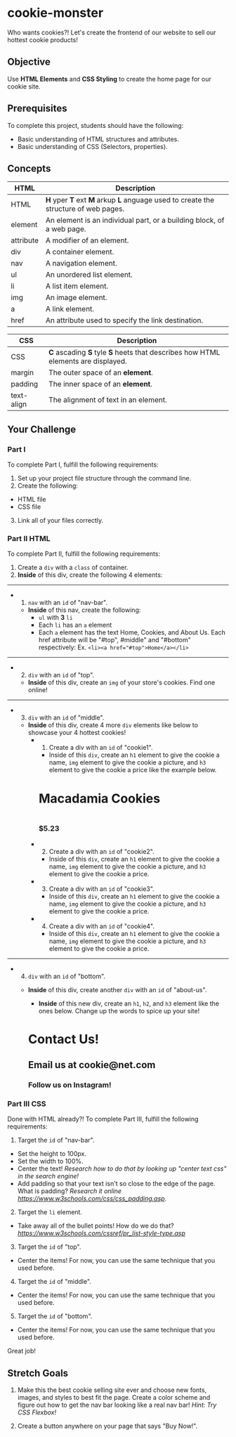 # cookie-monster

Who wants cookies?! Let's create the frontend of our website to sell our hottest cookie products!

## Objective

Use **HTML Elements** and **CSS Styling** to create the home page for our cookie site.

## Prerequisites

To complete this project, students should have the following:
* Basic understanding of HTML structures and attributes.
* Basic understanding of CSS (Selectors, properties).

## Concepts

HTML | Description
-----|------------
HTML | **H** yper **T** ext **M** arkup **L** anguage used to create the structure of web pages.
element | An element is an individual part, or a building block, of a web page.
attribute | A modifier of an element.
div | A container element.
nav | A navigation element.
ul | An unordered list element.
li | A list item element.
img | An image element.
a | A link element.
href | An attribute used to specify the link destination.

CSS | Description
----|------------
CSS | **C** ascading **S** tyle **S** heets that describes how HTML elements are displayed.
margin |  The outer space of an **element**.
padding | The inner space of an **element**.
text-align | The alignment of text in an element.

## Your Challenge

### Part I

To complete Part I, fulfill the following requirements:
1. Set up your project file structure through the command line.
2. Create the following:
* HTML file
* CSS file
3. Link all of your files correctly.

### Part II HTML

To complete Part II, fulfill the following requirements:

1. Create a ```div``` with a ```class``` of container.
2. **Inside** of this div, create the following 4 elements:
---
  * 1. ```nav``` with an ```id``` of "nav-bar".
    * **Inside** of this nav, create the following:
      * ```ul``` with **3** ```li```
      * Each ```li``` has an ```a``` element
      * Each ```a``` element has the text Home, Cookies, and About Us. Each href attribute will be "#top", #middle" and "#bottom" respectively: Ex. ```<li><a href="#top">Home</a></li>```
---
  * 2. ```div``` with an ```id``` of "top".
    * **Inside** of this div, create an ```img``` of your store's cookies. Find one online!
---
  * 3. ```div``` with an ```id``` of "middle".
    * **Inside** of this div, create 4 more ```div``` elements like below to showcase your 4 hottest cookies!
      * 1. Create a div with an ```id``` of "cookie1".
        * Inside of this ```div```, create an ```h1``` element to give the cookie a name, ```img``` element to give the cookie a picture, and ```h3``` element to give the cookie a price like the example below.

        <div id="cookie1">
          <h1 id="cookie1-title">Macadamia Cookies</h1>
          <img src="https://greatamericancookies.s3.amazonaws.com/app/uploads/2015/10/OriginalChocChipMM1.png" alt="">
          <h3 id="cookie1-price">$5.23</h3>
        </div>

      * 2. Create a div with an ```id``` of "cookie2".
        * Inside of this ```div```, create an ```h1``` element to give the cookie a name, ```img``` element to give the cookie a picture, and ```h3``` element to give the cookie a price.

      * 3. Create a div with an ```id``` of "cookie3".
        * Inside of this ```div```, create an ```h1``` element to give the cookie a name, ```img``` element to give the cookie a picture, and ```h3``` element to give the cookie a price.

      * 4. Create a div with an ```id``` of "cookie4".
        * Inside of this ```div```, create an ```h1``` element to give the cookie a name, ```img``` element to give the cookie a picture, and ```h3``` element to give the cookie a price.

---

  * 4. ```div``` with an ```id``` of "bottom".
    * **Inside** of this div, create another ```div``` with an ```id``` of "about-us".
      * **Inside** of this new div, create an ```h1```, ```h2```, and ```h3``` element like the ones below. Change up the words to spice up your site!

      <h1>Contact Us!</h1>
      <h2>Email us at cookie@net.com</h2>
      <h3>Follow us on Instagram!</h3>

### Part III CSS

Done with HTML already?! To complete Part III, fulfill the following requirements:

1. Target the ```id``` of "nav-bar".
  * Set the height to 100px.
  * Set the width to 100%.
  * Center the text! *Research how to do that by looking up "center text css" in the search engine!*
  * Add padding so that your text isn't so close to the edge of the page. What is padding? *Research it online https://www.w3schools.com/css/css_padding.asp.*

2. Target the ```li``` element.
  * Take away all of the bullet points! How do we do that? *https://www.w3schools.com/cssref/pr_list-style-type.asp*

3. Target the ```id``` of "top".
  * Center the items! For now, you can use the same technique that you used before.

4. Target the ```id``` of "middle".
  * Center the items! For now, you can use the same technique that you used before.

5. Target the ```id``` of "bottom".
  * Center the items! For now, you can use the same technique that you used before.

Great job!

## Stretch Goals

1. Make this the best cookie selling site ever and choose new fonts, images, and styles to best fit the page. Create a color scheme and figure out how to get the nav bar looking like a real nav bar!
*Hint: Try CSS Flexbox!*

2. Create a button anywhere on your page that says "Buy Now!". 
